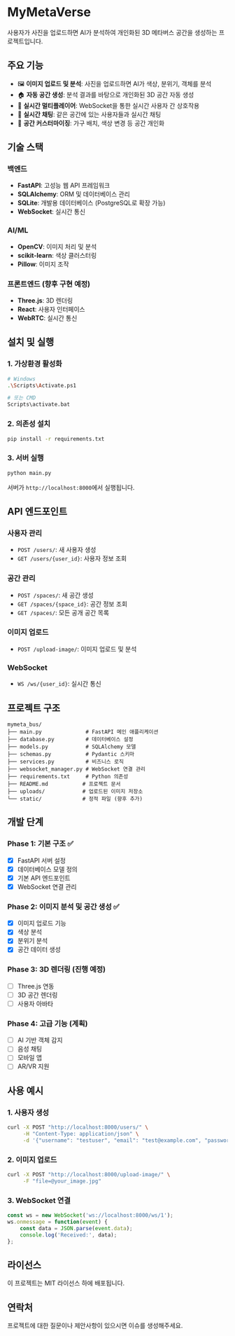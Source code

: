 # MyMetaVerse

사용자가 사진을 업로드하면 AI가 분석하여 개인화된 3D 메타버스 공간을 생성하는 프로젝트입니다.

## 주요 기능

- 🖼️ **이미지 업로드 및 분석**: 사진을 업로드하면 AI가 색상, 분위기, 객체를 분석
- 🏠 **자동 공간 생성**: 분석 결과를 바탕으로 개인화된 3D 공간 자동 생성
- 👥 **실시간 멀티플레이어**: WebSocket을 통한 실시간 사용자 간 상호작용
- 💬 **실시간 채팅**: 같은 공간에 있는 사용자들과 실시간 채팅
- 🎨 **공간 커스터마이징**: 가구 배치, 색상 변경 등 공간 개인화

## 기술 스택

### 백엔드
- **FastAPI**: 고성능 웹 API 프레임워크
- **SQLAlchemy**: ORM 및 데이터베이스 관리
- **SQLite**: 개발용 데이터베이스 (PostgreSQL로 확장 가능)
- **WebSocket**: 실시간 통신

### AI/ML
- **OpenCV**: 이미지 처리 및 분석
- **scikit-learn**: 색상 클러스터링
- **Pillow**: 이미지 조작

### 프론트엔드 (향후 구현 예정)
- **Three.js**: 3D 렌더링
- **React**: 사용자 인터페이스
- **WebRTC**: 실시간 통신

## 설치 및 실행

### 1. 가상환경 활성화
```bash
# Windows
.\Scripts\Activate.ps1

# 또는 CMD
Scripts\activate.bat
```

### 2. 의존성 설치
```bash
pip install -r requirements.txt
```

### 3. 서버 실행
```bash
python main.py
```

서버가 `http://localhost:8000`에서 실행됩니다.

## API 엔드포인트

### 사용자 관리
- `POST /users/`: 새 사용자 생성
- `GET /users/{user_id}`: 사용자 정보 조회

### 공간 관리
- `POST /spaces/`: 새 공간 생성
- `GET /spaces/{space_id}`: 공간 정보 조회
- `GET /spaces/`: 모든 공개 공간 목록

### 이미지 업로드
- `POST /upload-image/`: 이미지 업로드 및 분석

### WebSocket
- `WS /ws/{user_id}`: 실시간 통신

## 프로젝트 구조

```
mymeta_bus/
├── main.py              # FastAPI 메인 애플리케이션
├── database.py          # 데이터베이스 설정
├── models.py            # SQLAlchemy 모델
├── schemas.py           # Pydantic 스키마
├── services.py          # 비즈니스 로직
├── websocket_manager.py # WebSocket 연결 관리
├── requirements.txt     # Python 의존성
├── README.md           # 프로젝트 문서
├── uploads/            # 업로드된 이미지 저장소
└── static/             # 정적 파일 (향후 추가)
```

## 개발 단계

### Phase 1: 기본 구조 ✅
- [x] FastAPI 서버 설정
- [x] 데이터베이스 모델 정의
- [x] 기본 API 엔드포인트
- [x] WebSocket 연결 관리

### Phase 2: 이미지 분석 및 공간 생성 ✅
- [x] 이미지 업로드 기능
- [x] 색상 분석
- [x] 분위기 분석
- [x] 공간 데이터 생성

### Phase 3: 3D 렌더링 (진행 예정)
- [ ] Three.js 연동
- [ ] 3D 공간 렌더링
- [ ] 사용자 아바타

### Phase 4: 고급 기능 (계획)
- [ ] AI 기반 객체 감지
- [ ] 음성 채팅
- [ ] 모바일 앱
- [ ] AR/VR 지원

## 사용 예시

### 1. 사용자 생성
```bash
curl -X POST "http://localhost:8000/users/" \
     -H "Content-Type: application/json" \
     -d '{"username": "testuser", "email": "test@example.com", "password": "password123"}'
```

### 2. 이미지 업로드
```bash
curl -X POST "http://localhost:8000/upload-image/" \
     -F "file=@your_image.jpg"
```

### 3. WebSocket 연결
```javascript
const ws = new WebSocket('ws://localhost:8000/ws/1');
ws.onmessage = function(event) {
    const data = JSON.parse(event.data);
    console.log('Received:', data);
};
```

## 라이선스

이 프로젝트는 MIT 라이선스 하에 배포됩니다.

## 연락처

프로젝트에 대한 질문이나 제안사항이 있으시면 이슈를 생성해주세요.
